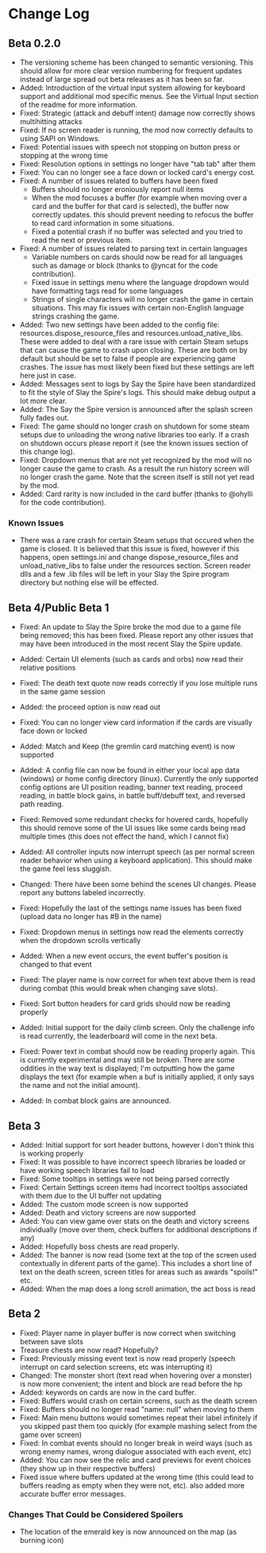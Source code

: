# Change Log

## Beta 0.2.0

* The versioning scheme has been changed to semantic versioning. This should allow for more clear version numbering for frequent updates instead of large spread out beta releases as it has been so far.
* Added: Introduction of the virtual input system allowing for keyboard support and additional mod specific menus. See the Virtual Input section of the readme for more information.
* Fixed: Strategic (attack and debuff intent) damage now correctly shows multihitting attacks
* Fixed: If no screen reader is running, the mod now correctly defaults to using SAPI on Windows.
* Fixed: Potential issues with speech not stopping on button press or stopping at the wrong time
* Fixed: Resolution options in settings no longer have "tab tab" after them
* Fixed: You can no longer see a face down or locked card's energy cost.
* Fixed: A number of issues related to buffers have been fixed
    * Buffers should no longer eroniously report null items
    * When the mod focuses a buffer (for example when moving over a card and the buffer for that card is selected), the buffer now correctly updates. this should prevent needing to refocus the buffer to read card information in some situations.
    * Fixed a potential crash if no buffer was selected and you tried to read the next or previous item.
* Fixed: A number of issues related to parsing text in certain languages
    * Variable numbers on cards should now be read for all languages such as damage or block (thanks to @yncat for the code contribution).
    * Fixed issue in settings menu where the language dropdown would have formatting tags read for some languages
    * Strings of single characters will no longer crash the game in certain situations. This may fix issues with certain non-English language strings crashing the game.
* Added: Two new settings have been added to the config file: resources.dispose_resource_files and resources.unload_native_libs. These were added to deal with a rare issue with certain Steam setups that can cause the game to crash upon closing. These are both on by default but should be set to false if people are experiencing game crashes. The issue has most likely been fixed but these settings are left here just in case.
* Added: Messages sent to logs by Say the Spire have been standardized to fit the style of Slay the Spire's logs. This should make debug output a lot more clear.
* Added: The Say the Spire version is announced after the splash screen fully fades out.
* Fixed: The game should no longer crash on shutdown for some steam setups due to unloading the wrong native libraries too early. If a crash on shutdown occurs please report it (see the known issues section of this change log).
* Fixed: Dropdown menus that are not yet recognized by the mod will no longer cause the game to crash. As a result the run history screen will no longer crash the game. Note that the screen itself is still not yet read by the mod.
* Added: Card rarity is now included in the card buffer (thanks to @ohylli for the code contribution).

### Known Issues

* There was a rare crash for certain Steam setups that occured when the game is closed. It is believed that this issue is fixed, however if this happens, open settings.ini and change dispose_resource_files and unload_native_libs to false under the resources section. Screen reader dlls and a few .lib files will be left in your Slay the Spire program directory but nothing else will be effected.


## Beta 4/Public Beta 1

* Fixed: An update to Slay the Spire broke the mod due to a game file being removed; this has been fixed. Please report any other issues that may have been introduced in the most recent Slay the Spire update.

* Added: Certain UI elements (such as cards and orbs) now read their relative positions
* Fixed: The death text quote now reads correctly if you lose multiple runs in the same game session
* Added: the proceed option is now read out
* Fixed: You can no longer view card information if the cards are visually face down or locked
* Added: Match and Keep (the gremlin card matching event) is now supported
* Added: A config file can now be found in either your local app data (windows) or home config directory (linux). Currently the only supported config options are UI position reading, banner text reading, proceed reading, in battle block gains, in battle buff/debuff text, and reversed path reading.
* Fixed: Removed some redundant checks for hovered cards, hopefully this should remove some of the UI issues like some cards being read multiple times (this does not effect the hand, which I cannot fix)
* Added: All controller inputs now interrupt speech (as per normal screen reader behavior when using a keyboard application). This should make the game feel less sluggish.
* Changed: There have been some behind the scenes UI changes. Please report any buttons labeled incorrectly.
* Fixed: Hopefully the last of the settings name issues has been fixed (upload data no longer has #B in the name)
* Fixed: Dropdown menus in settings now read the elements correctly when the dropdown scrolls vertically
* Added: When a new event occurs, the event buffer's position is changed to that event
* Fixed: The player name is now correct for when text above them is read during combat (this would break when changing save slots).
* Fixed: Sort button headers for card grids should now be reading properly
* Added: Initial support for the daily climb screen. Only the challenge info is read currently, the leaderboard will come in the next beta.
* Fixed: Power text in combat should now be reading properly again. This is currently experimental and may still be broken. There are some oddities in the way text is displayed; I'm outputting how the game displays the text (for example when a buf is initially applied, it only says the name and not the initial amount).
* Added: In combat block gains are announced.

## Beta 3

* Added: Initial support for sort header buttons, however I don't think this is working properly
* Fixed: It was possible to have incorrect speech libraries be loaded or have working speech libraries fail to load
* Fixed: Some tooltips in settings were not being parsed correctly
* Fixed: Certain Settings screen items had incorrect tooltips associated with them due to the UI buffer not updating
* Added: The custom mode screen is now supported
* Added: Death and victory screens are now supported
* Aded: You can view game over stats on the death and victory screens individually (move over them, check buffers for additional descriptions if any)
* Added: Hopefully boss chests are read properly.
* Added: The banner is now read (some text at the top of the screen used contextually in diferent parts of the game). This includes a short line of text on the death screen, screen titles for areas such as awards "spoils!" etc.
* Added: When the map does a long scroll animation, the act boss is read

## Beta 2

* Fixed: Player name in player buffer is now correct when switching between save slots
* Treasure chests are now read? Hopefully?
* Fixed: Previously missing event text is now read properly (speech interrupt on card selection screens, etc was interrupting it)
* Changed: The monster short (text read when hovering over a monster) is now more convenient; the intent and block are read before the hp
* Added: keywords on cards are now in the card buffer.
* Fixed: Buffers would crash on certain screens, such as the death screen
* Fixed: Buffers should no longer read "name: null" when moving to them
* Fixed: Main menu buttons would sometimes repeat their label infinitely if you skipped past them too quickly (for example mashing select from the game over screen)
* Fixed: In combat events should no longer break in weird ways (such as wrong enemy names, wrong dialogue associated with each event, etc)
* Added: You can now see the relic and card previews for event choices (they show up in their respective buffers)
* Fixed issue where buffers updated at the wrong time (this could lead to buffers reading as empty when they were not, etc). also added more accurate buffer error messages.

### Changes That Could be Considered Spoilers

* The location of the emerald key is now announced on the map (as burning icon)